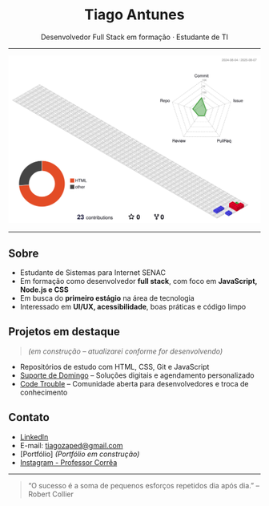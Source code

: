 <h1 align="center">Tiago Antunes</h1>

<p align="center">
  Desenvolvedor Full Stack em formação · Estudante de TI 
</p>

---

![](./profile-3d-contrib/profile-gitblock.svg)

---

## Sobre

- Estudante de Sistemas para Internet SENAC
- Em formação como desenvolvedor **full stack**, com foco em **JavaScript, Node.js e CSS**
- Em busca do **primeiro estágio** na área de tecnologia
- Interessado em **UI/UX, acessibilidade**, boas práticas e código limpo

## Projetos em destaque

> *(em construção – atualizarei conforme for desenvolvendo)*
- Repositórios de estudo com HTML, CSS, Git e JavaScript
- [Suporte de Domingo](https://suportededomingo.com.br/) – Soluções digitais e agendamento personalizado
- [Code Trouble](https://codetrouble.com.br) – Comunidade aberta para desenvolvedores e troca de conhecimento

## Contato

- [LinkedIn](https://www.linkedin.com/in/lucascorreaa/)
- E-mail: tiagozaped@gmail.com
- [Portfólio] *(Portfólio em construção)*
- [Instagram - Professor Corrêa](https://www.instagram.com/professorcorrea)

---

> “O sucesso é a soma de pequenos esforços repetidos dia após dia.” – Robert Collier
